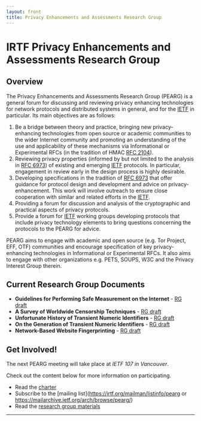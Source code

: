 ```yaml
---
layout: front
title: Privacy Enhancements and Assessments Research Group
---
```


# IRTF Privacy Enhancements and Assessments Research Group

## Overview

The Privacy Enhancements and Assessments Research Group (PEARG) is a general forum for discussing and reviewing privacy enhancing technologies for network protocols and distributed systems in general, and for the [IETF](https://ietf.org/) in particular. Its main objectives are as follows:

1. Be a bridge between theory and practice, bringing new privacy-enhancing technologies from open source or academic communities to the wider Internet community and promoting an understanding of the use and applicability of these mechanisms via Informational or Experimental RFCs (in the tradition of HMAC [RFC 2104](https://www.rfc-editor.org/rfc/rfc2104.html)).
2. Reviewing privacy properties (informed by but not limited to the analysis in [RFC 6973](https://www.rfc-editor.org/rfc/rfc6973.html)) of existing and emerging [IETF](https://ietf.org/) protocols. In particular, engagement in review early in the design process is highly desirable.
3. Developing specifications in the tradition of [RFC 6973](https://www.rfc-editor.org/rfc/rfc6973.html) that offer guidance for protocol design and development and advice on privacy-enhancement. This work will involve outreach to ensure close cooperation with similar and related efforts in the [IETF](https://ietf.org/).
4. Providing a forum for discussion and analysis of the cryptographic and practical aspects of privacy protocols.
5. Provide a forum for [IETF](https://ietf.org/) working groups developing protocols that include privacy technology elements to bring questions concerning the protocols to the PEARG for advice.

PEARG aims to engage with academic and open source (e.g. Tor Project, EFF, OTF) communities and encourage specification of key privacy-enhancing technologies in Informational or Experimental RFCs. It also aims to engage with other organizations e.g. PETS, SOUPS, W3C and the Privacy Interest Group therein.

## Current Research Group Documents

- **Guidelines for Performing Safe Measurement on the Internet** -
    [RG draft](https://datatracker.ietf.org/doc/draft-irtf-pearg-safe-internet-measurement/)
- **A Survey of Worldwide Censorship Techniques** -
    [RG draft](https://datatracker.ietf.org/doc/draft-irtf-pearg-censorship/)
- **Unfortunate History of Transient Numeric Identifiers** -
    [RG draft](https://datatracker.ietf.org/doc/draft-irtf-pearg-numeric-ids-history/)
- **On the Generation of Transient Numeric Identifiers** -
    [RG draft](https://datatracker.ietf.org/doc/draft-irtf-pearg-numeric-ids-generation/)
- **Network-Based Website Fingerprinting** -
    [RG draft](https://datatracker.ietf.org/doc/draft-wood-pearg-website-fingerprinting/)

## Get Involved!

The next PEARG meeting will take place at *IETF 107 in Vancouver*.

Check out the content below for more information on participating.

* Read the [charter](https://datatracker.ietf.org/doc/charter-irtf-pearg/)
* Subscribe to the [mailing list](https://irtf.org/mailman/listinfo/pearg or https://mailarchive.ietf.org/arch/browse/pearg/)
* Read the [research group materials](https://github.com/IRTF-PEARG/wg-materials)

----